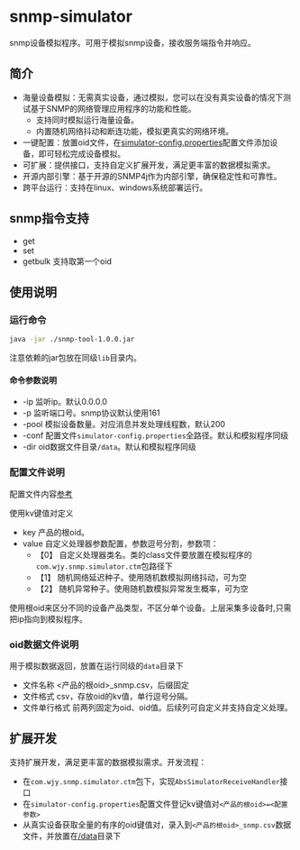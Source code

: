 # snmp-simulator
snmp设备模拟程序。可用于模拟snmp设备，接收服务端指令并响应。

## 简介
- 海量设备模拟：无需真实设备，通过模拟，您可以在没有真实设备的情况下测试基于SNMP的网络管理应用程序的功能和性能。
    - 支持同时模拟运行海量设备。
    - 内置随机网络抖动和断连功能，模拟更真实的网络环境。
- 一键配置：放置oid文件，在[simulator-config.properties](/simulator-config.properties)配置文件添加设备，即可轻松完成设备模拟。
- 可扩展：提供接口，支持自定义扩展开发，满足更丰富的数据模拟需求。
- 开源内部引擎：基于开源的SNMP4j作为内部引擎，确保稳定性和可靠性。
- 跨平台运行：支持在linux、windows系统部署运行。

## snmp指令支持
+ get
+ set
+ getbulk 支持取第一个oid

## 使用说明
### 运行命令
```sh
java -jar ./snmp-tool-1.0.0.jar
```
注意依赖的jar包放在同级`lib`目录内。

#### 命令参数说明
+ -ip 监听ip。默认0.0.0.0
+ -p 监听端口号。snmp协议默认使用161
+ -pool 模拟设备数量。对应消息并发处理线程数，默认200
+ -conf 配置文件`simulator-config.properties`全路径。默认和模拟程序同级
+ -dir oid数据文件目录`/data`。默认和模拟程序同级

### 配置文件说明
配置文件内容[参考](/simulator-config.properties)

使用kv键值对定义
+ key 产品的根oid。
+ value 自定义处理器参数配置，参数逗号分割，参数项：
    + 【0】 自定义处理器类名。类的class文件要放置在模拟程序的`com.wjy.snmp.simulator.ctm`包路径下
    + 【1】 随机网络延迟种子。使用随机数模拟网络抖动，可为空
    + 【2】 随机异常种子。使用随机数模拟异常发生概率，可为空

使用根oid来区分不同的设备产品类型，不区分单个设备。上层采集多设备时,只需把ip指向到模拟程序。

### oid数据文件说明
用于模拟数据返回，放置在运行同级的`data`目录下
+ 文件名称 <产品的根oid>_snmp.csv，后缀固定
+ 文件格式 csv，存放oid的kv值，单行逗号分隔。
+ 文件单行格式 前两列固定为oid、oid值。后续列可自定义并支持自定义处理。

## 扩展开发
支持扩展开发，满足更丰富的数据模拟需求。开发流程：
+ 在`com.wjy.snmp.simulator.ctm`包下，实现`AbsSimulatorReceiveHandler`接口
+ 在`simulator-config.properties`配置文件登记kv键值对`<产品的根oid>=<配置参数>`
+ 从真实设备获取全量的有序的oid键值对，录入到`<产品的根oid>_snmp.csv`数据文件，并放置在[/data](/data/)目录下
